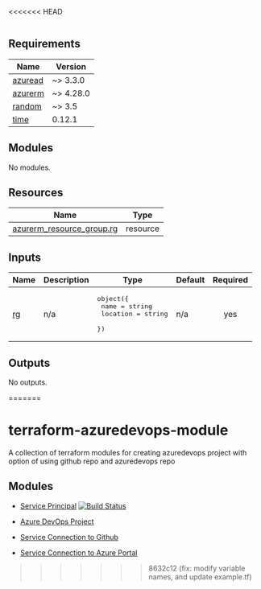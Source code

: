 <<<<<<< HEAD
<!-- BEGIN_TF_DOCS -->


```hcl

``` 

## Requirements

| Name | Version |
|------|---------|
| <a name="requirement_azuread"></a> [azuread](#requirement\_azuread) | ~> 3.3.0 |
| <a name="requirement_azurerm"></a> [azurerm](#requirement\_azurerm) | ~> 4.28.0 |
| <a name="requirement_random"></a> [random](#requirement\_random) | ~> 3.5 |
| <a name="requirement_time"></a> [time](#requirement\_time) | 0.12.1 |

## Modules

No modules.

## Resources

| Name | Type |
|------|------|
| [azurerm_resource_group.rg](https://registry.terraform.io/providers/hashicorp/azurerm/latest/docs/resources/resource_group) | resource |

## Inputs

| Name | Description | Type | Default | Required |
|------|-------------|------|---------|:--------:|
| <a name="input_rg"></a> [rg](#input\_rg) | n/a | <pre>object({<br/>    name     = string<br/>    location = string<br/>  })</pre> | n/a | yes |

## Outputs

No outputs.
<!-- END_TF_DOCS -->
=======
# terraform-azuredevops-module
A collection of terraform modules for creating azuredevops project with option of using github repo and azuredevops repo

## Modules
- [Service Principal](service_principal/)  [![Build Status](https://dev.azure.com/MosesOwaseye/Service%20Principal/_apis/build/status%2FDeploy%20Resources?branchName=main)](https://dev.azure.com/MosesOwaseye/Service%20Principal/_build/latest?definitionId=37&branchName=main)

- [Azure DevOps Project](azuredevops_project/)

- [Service Connection to Github](service_connection_github/)

- [Service Connection to Azure Portal](service_connection_azurerm/)
>>>>>>> 8632c12 (fix: modify variable names, and update example.tf)
